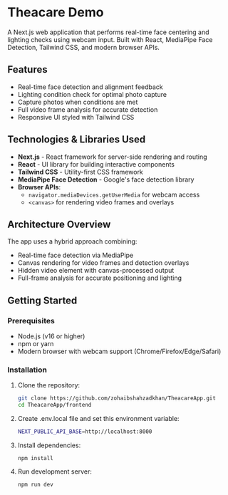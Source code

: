 # Theacare Demo 

A Next.js web application that performs real-time face centering and lighting checks using webcam input. Built with React, MediaPipe Face Detection, Tailwind CSS, and modern browser APIs.


## Features

- Real-time face detection and alignment feedback
- Lighting condition check for optimal photo capture
- Capture photos when conditions are met
- Full video frame analysis for accurate detection
- Responsive UI styled with Tailwind CSS

## Technologies & Libraries Used

- **Next.js** - React framework for server-side rendering and routing
- **React** - UI library for building interactive components
- **Tailwind CSS** - Utility-first CSS framework
- **MediaPipe Face Detection** - Google's face detection library
- **Browser APIs**:
  - `navigator.mediaDevices.getUserMedia` for webcam access
  - `<canvas>` for rendering video frames and overlays

## Architecture Overview

The app uses a hybrid approach combining:

- Real-time face detection via MediaPipe
- Canvas rendering for video frames and detection overlays
- Hidden video element with canvas-processed output
- Full-frame analysis for accurate positioning and lighting

## Getting Started

### Prerequisites

- Node.js (v16 or higher)
- npm or yarn
- Modern browser with webcam support (Chrome/Firefox/Edge/Safari)

### Installation

1. Clone the repository:
   ```bash
   git clone https://github.com/zohaibshahzadkhan/TheacareApp.git
   cd TheacareApp/frontend
   ```
2. Create .env.local file and set this environment variable:
    ```bash 
    NEXT_PUBLIC_API_BASE=http://localhost:8000
    ```
3. Install dependencies:
    ```
    npm install
    ```

4. Run development server:
   
   ```
   npm run dev
  
